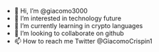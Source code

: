 - 👋 Hi, I’m @giacomo3000
- 👀 I’m interested in technology future
- 🌱 I’m currently learning in crypto languages
- 💞️ I’m looking to collaborate on github
- 📫 How to reach me Twitter @GiacomoCrispin1

<!---
giacomo3000/giacomo3000 is a ✨ special ✨ repository because its `README.md` (this file) appears on your GitHub profile.
You can click the Preview link to take a look at your changes.
--->
